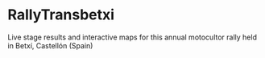 # RallyTransbetxi
Live stage results and interactive maps for this annual motocultor rally held in Betxí, Castellón (Spain)
